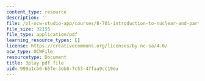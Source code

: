 ```yaml
---
content_type: resource
description: ''
file: /ol-ocw-studio-app/courses/8-701-introduction-to-nuclear-and-particle-physics-fall-2020/999a1cb665fe3eb07c5347faa9cc19ea_J6L9uQ-IO90.pdf
file_size: 32155
file_type: application/pdf
learning_resource_types: []
license: https://creativecommons.org/licenses/by-nc-sa/4.0/
ocw_type: OCWFile
resourcetype: Document
title: 3play pdf file
uid: 999a1cb6-65fe-3eb0-7c53-47faa9cc19ea
---
```

